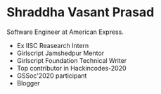# Shraddha Vasant Prasad



Software Engineer at American Express.

- Ex IISC Reasearch Intern
- Girlscript Jamshedpur Mentor
- Girlscript Foundation Technical Writer
- Top contributor in Hackincodes-2020
- GSSoc'2020 participant
- Blogger
